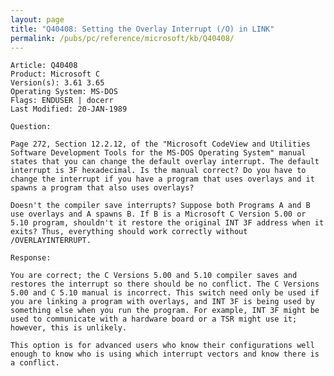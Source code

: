 ```yaml
---
layout: page
title: "Q40408: Setting the Overlay Interrupt (/O) in LINK"
permalink: /pubs/pc/reference/microsoft/kb/Q40408/
---
```


	Article: Q40408
	Product: Microsoft C
	Version(s): 3.61 3.65
	Operating System: MS-DOS
	Flags: ENDUSER | docerr
	Last Modified: 20-JAN-1989
	
	Question:
	
	Page 272, Section 12.2.12, of the "Microsoft CodeView and Utilities
	Software Development Tools for the MS-DOS Operating System" manual
	states that you can change the default overlay interrupt. The default
	interrupt is 3F hexadecimal. Is the manual correct? Do you have to
	change the interrupt if you have a program that uses overlays and it
	spawns a program that also uses overlays?
	
	Doesn't the compiler save interrupts? Suppose both Programs A and B
	use overlays and A spawns B. If B is a Microsoft C Version 5.00 or
	5.10 program, shouldn't it restore the original INT 3F address when it
	exits? Thus, everything should work correctly without
	/OVERLAYINTERRUPT.
	
	Response:
	
	You are correct; the C Versions 5.00 and 5.10 compiler saves and
	restores the interrupt so there should be no conflict. The C Versions
	5.00 and C 5.10 manual is incorrect. This switch need only be used if
	you are linking a program with overlays, and INT 3F is being used by
	something else when you run the program. For example, INT 3F might be
	used to communicate with a hardware board or a TSR might use it;
	however, this is unlikely.
	
	This option is for advanced users who know their configurations well
	enough to know who is using which interrupt vectors and know there is
	a conflict.
